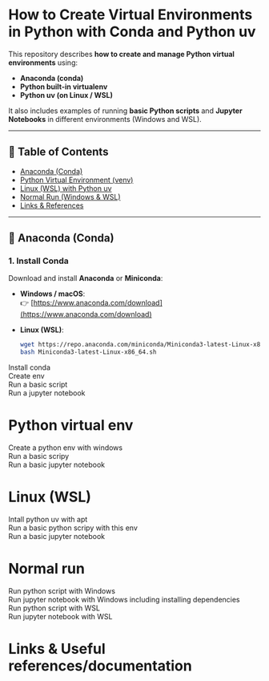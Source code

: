 # How to Create Virtual Environments in Python with Conda and Python uv

This repository describes **how to create and manage Python virtual environments** using:
- **Anaconda (conda)**  
- **Python built-in virtualenv**
- **Python uv (on Linux / WSL)**  

It also includes examples of running **basic Python scripts** and **Jupyter Notebooks** in different environments (Windows and WSL).

---

## 🧩 Table of Contents
- [Anaconda (Conda)](#anaconda-conda)
- [Python Virtual Environment (venv)](#python-virtual-environment-venv)
- [Linux (WSL) with Python uv](#linux-wsl-with-python-uv)
- [Normal Run (Windows & WSL)](#normal-run-windows--wsl)
- [Links & References](#links--useful-referencesdocumentation)

---

## 🐍 Anaconda (Conda)

### 1. Install Conda
Download and install **Anaconda** or **Miniconda**:

- **Windows / macOS**:  
  👉 [https://www.anaconda.com/download](https://www.anaconda.com/download)

- **Linux (WSL)**:  
  ```bash
  wget https://repo.anaconda.com/miniconda/Miniconda3-latest-Linux-x86_64.sh
  bash Miniconda3-latest-Linux-x86_64.sh

Install conda  
Create env  
Run a basic script   
Run a jupyter notebook  

# Python virtual env  

Create a python env with windows   
Run a basic scripy  
Run a basic jupyter notebook  
   
# Linux (WSL)  
Intall python uv with apt    
Run a basic python scripy with this env     
Run a basic jupyter notebook     
  
# Normal run  
Run python script with Windows  
Run jupyter notebook with Windows including installing dependencies  
Run python script with WSL   
Run jupyter notebook with WSL   

# Links & Useful references/documentation
